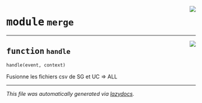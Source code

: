 <!-- markdownlint-disable -->

<a href="https://github.com/qlefevre/stabilitywarrants/blob/main/functions\merge.py#L0"><img align="right" style="float:right;" src="https://img.shields.io/badge/-source-cccccc?style=flat-square"></a>

# <kbd>module</kbd> `merge`





---

<a href="https://github.com/qlefevre/stabilitywarrants/blob/main/functions\merge.py#L6"><img align="right" style="float:right;" src="https://img.shields.io/badge/-source-cccccc?style=flat-square"></a>

## <kbd>function</kbd> `handle`

```python
handle(event, context)
```

Fusionne les fichiers csv de SG et UC => ALL 




---

_This file was automatically generated via [lazydocs](https://github.com/ml-tooling/lazydocs)._
